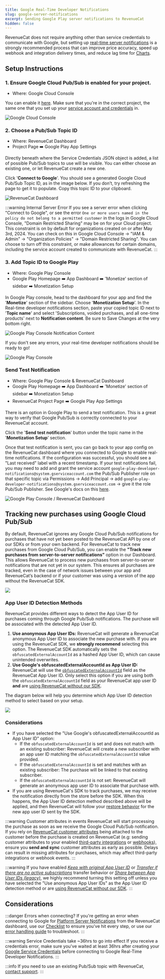 ```yaml
---
title: Google Real-Time Developer Notifications
slug: google-server-notifications
excerpt: Sending Google Play server notifications to RevenueCat
hidden: false
---
```


RevenueCat does not require anything other than service credentials to communicate with Google, but setting up [real-time server notifications](https://developer.android.com/google/play/billing/realtime_developer_notifications) is a strongly recommended process that can improve price accuracy, speed up webhook and integration delivery times, and reduce lag time for [Charts](/dashboard-and-metrics/charts).

<YouTubeEmbed videoId="hWub02tNdJ0" title="Setting Up Google Real-Time Developer Notifications" />

## Setup Instructions

### 1. Ensure Google Cloud Pub/Sub is enabled for your project.

- Where: Google Cloud Console

You can enable it [here](https://console.cloud.google.com/flows/enableapi?apiid=pubsub). Make sure that you're in the correct project, the same one that you set up your [service account and credentials](/service-credentials/creating-play-service-credentials) in.

![Google Cloud Console](/images/b4cf119-Dev_Step1_b3da8ed237d19e23f6fe1af40fdedd6a.gif)

### 2. Choose a Pub/Sub Topic ID

- Where: RevenueCat Dashboard
- Project Page ➡️ Google Play App Settings

Directly beneath where the Service Credentials JSON object is added, a list of possible Pub/Sub topics to use will be visible. You can either choose an existing one, or let RevenueCat create a new one. 

Click '**Connect to Google**'. You should see a generated Google Cloud Pub/Sub Topic ID, as in the image below. If you don’t, try refreshing the page to get it to populate. Copy this topic ID to your clipboard.

![RevenueCat Dashboard](/images/8d0e5d0-Dev_Step2_fc39cfd1d9ab37940d3a02cc8054aa4d.gif)

:::warning Internal Server Error
If you see a server error when clicking "Connect to Google", or see the error `One or more users named in the policy do not belong to a permitted customer` in the logs in Google Cloud Console, "Domain Restricted Sharing" may be on for your Cloud project. This constraint is on by default for organizations created on or after May 3rd, 2024. You can check on this in Google Cloud Console -> "IAM & Admin" -> "Organization Policies" -> "Domain Restricted Sharing". You can choose to turn off this constraint, or make allowances for certain domains, including the service account created to communicate with RevenueCat.
:::

### 3. Add Topic ID to Google Play

- Where: Google Play Console
- Google Play Homepage ➡️ App Dashboard ➡️ 'Monetize' section of sidebar ➡️ Monetization Setup

In Google Play console, head to the dashboard for your app and find the '**Monetize**' section of the sidebar. Choose '**Monetization Setup**'. In the Real-time developer notifications section, paste your copied topic ID next to '**Topic name**' and select 'Subscriptions, voided purchases, and all one-time products' next to **Notification content**. Be sure to Save Changes at the very bottom right.

![Google Play Console Notification Content](/images/google-play-real-time-notifications-type-choice.png)

If you don't see any errors, your real-time developer notifications should be ready to go!

![Google Play Console](/images/f875306-Dev_Step3_f9c1d3bc6e48e001f4b1d7b6d5a92b6e.gif)

### Send Test Notification

- Where: Google Play Console & RevenueCat Dashboard
- Google Play Homepage ➡️ App Dashboard ➡️ 'Monetize' section of sidebar ➡️ Monetization Setup
- RevenueCat Project Page ➡️ Google Play App Settings

There is an option in Google Play to send a test notification. This is a great way to verify that Google Pub/Sub is correctly connected to your RevenueCat account.

Click the '**Send test notification**' button under the topic name in the '**Monetization Setup**' section.

Once that test notification is sent, you can go back to your app config on the RevenueCat dashboard where you connected to Google to enable real-time notifications. If the configuration was successful, you should see a "Last received" label with a recent timestamp. If your test notifications fail, you may need to add and grant the service account `google-play-developer-notifications@system.gserviceaccount.com` the Pub/Sub Publisher role on that specific topic via Permissions -> Add Principal -> add `google-play-developer-notifications@system.gserviceaccount.com` -> give it the role Pub/Sub Publisher. See Google's docs on this [here](https://developer.android.com/google/play/billing/getting-ready#grant-rights).

![Google Play Console / RevenueCat Dashboard](/images/f97e8f5-TestNotif_0bce9b9a2dfb308f559aca6b662b3f63.gif)

## Tracking new purchases using Google Cloud Pub/Sub

By default, RevenueCat ignores any Google Cloud Pub/Sub notifications for purchases that have not yet been posted to the RevenueCat API by one of our SDKs or from your own backend. For RevenueCat to track new purchases from Google Cloud Pub/Sub, you can enable the **"Track new purchases from server-to-server notifications"** option in our Dashboard. This allows RevenueCat to process new purchases from server-to-server notifications that are not yet in our system. This ensures all purchases are tracked, even in the case of network issues between your app and RevenueCat’s backend or if your customer was using a version of the app without the RevenueCat SDK.

![](/images/no_code_toggle.png)

### App User ID Detection Methods

RevenueCat provides different ways to detect the App User ID for purchases coming through Google Pub/Sub notifications. The purchase will be associated with the detected App User ID.

1. **Use anonymous App User IDs:** RevenueCat will generate a RevenueCat anonymous App User ID to associate the new purchase with. If you are using the RevenueCat SDK, we **strongly recommend** selecting this option. The RevenueCat SDK automatically sets the `obfuscatedExternalAccountId` as a hashed App User ID, which can cause unintended overwrites.
2. **Use Google's obfuscatedExternalAccountId as App User ID:** RevenueCat will use the [`obfuscatedExternalAccountId`](https://developers.google.com/android-publisher/api-ref/rest/v3/purchases.subscriptionsv2#externalaccountidentifiers) field as the RevenueCat App User ID. Only select this option if you are using both the `obfuscatedExternalAccountId` field as your RevenueCat app user ID **and** are [using RevenueCat without our SDK](/migrating-to-revenuecat/sdk-or-not/sdk-less-integration).

The diagram below will help you determine which App User ID detection method to select based on your setup.

![](/images/google_no_code_app_user_id.png)

### Considerations

- If you have selected the "Use Google's obfuscatedExternalAccountId as App User ID" option:
  - If the `obfuscatedExternalAccountId` is set and does not match with an existing subscriber: RevenueCat will create a new subscriber with an app user ID matching the `obfuscatedExternalAccountId` value provided.
  - If the `obfuscatedExternalAccountId` is set and matches with an existing subscriber: The purchase will be linked to that existing subscriber.
  - If the `obfuscatedExternalAccountId` is not set: RevenueCat will generate an anonymous app user ID to associate that purchase with.
- If you are using RevenueCat's SDK to track purchases, we may receive the notification directly from the store before the SDK. When this happens, the App User ID detection method described above will be applied, and then RevenueCat will follow your [restore behavior](/projects/restore-behavior) for the new app user ID sent by the SDK.

:::warning Customer attributes in events
RevenueCat will start processing the purchase as soon as we receive the Google Cloud Pub/Sub notification. If you rely on [RevenueCat customer attributes](/customers/customer-attributes) being attached to the customer before the purchase is created on RevenueCat (e.g: sending customer attributes to your enabled [third-party integrations](/integrations/third-party-integrations) or [webhooks](/integrations/webhooks)), ensure you **send and sync** customer attributes as early as possible. Delays can result in missing attributes for purchases, which may affect third-party integrations or webhook events.
:::

:::warning
If you have enabled [_Keep with original App User ID_](/projects/restore-behavior#keep-with-original-app-user-id) or [_Transfer if there are no active subscriptions_](/projects/restore-behavior#transfer-if-there-are-no-active-subscriptions) transfer behavior or [_Share between App User IDs (legacy)_](/projects/restore-behavior#share-between-app-user-ids-legacy), we highly recommend turning this setting off unless you have selected the "Use anonymous App User IDs" as the App User ID detection method or are [using RevenueCat without our SDK](/migrating-to-revenuecat/sdk-or-not/sdk-less-integration).
:::

## Considerations

:::danger Errors when connecting?
If you're getting an error when connecting to Google for [Platform Server Notifications](/platform-resources/server-notifications/google-server-notifications) from the RevenueCat dashboard, use our [Checklist](/service-credentials/creating-play-service-credentials/google-play-checklists#google-real-time-developer-notifications-checklist) to ensure you've hit every step, or use our [error handling guide](/service-credentials/creating-play-service-credentials#error-handling) to troubleshoot.
:::

:::warning Service Credentials take ~36hrs to go into effect
If you receive a credentials error, make sure you've waited at least 36hrs after creating your [Google Service Credentials](/service-credentials/creating-play-service-credentials) before connecting to Google Real-Time Developer Notifications.
:::

:::info
If you need to use an existing Pub/Sub topic with RevenueCat, [contact support](https://app.revenuecat.com/settings/support).
:::

